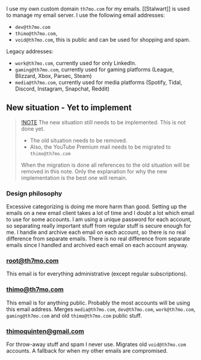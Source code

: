 I use my own custom domain `th7mo.com` for my emails.
[[Stalwart]] is used to manage my email server.
I use the following email addresses:
* `dev@th7mo.com`
* `thimo@th7mo.com`, 
* `void@th7mo.com`, this is public and can be used for shopping and spam.

Legacy addresses:
* `work@th7mo.com`, currently used for only LinkedIn.
* `gaming@th7mo.com`, currently used for gaming platforms (League, Blizzard, Xbox, Parsec, Steam)
* `media@th7mo.com`, currently used for media platforms (Spotify, Tidal, Discord, Instagram, Snapchat, Reddit)

## New situation - Yet to implement
> [!NOTE](WIP)
> The new situation still needs to be implemented.
> This is not done yet.
> 
> * The old situation needs to be removed.
> * Also, the YouTube Premium mail needs to be migrated to `thimo@th7mo.com`
>
> When the migration is done all references to the old situation will be removed in this note.
> Only the explanation for why the new implementation is the best one will remain.

### Design philosophy
Excessive categorizing is doing me more harm than good.
Setting up the emails on a new email client takes a lot of time and I doubt a lot which email to use for some accounts.
I am using a unique password for each account, so separating really important stuff from regular stuff is secure enough for me.
I handle and archive each email on each account, so there is no real difference from separate emails.
There is no real difference from separate emails since I handled and archived each email on each account anyway. 

### root@th7mo.com 
This email is for everything administrative (except regular subscriptions). 

### thimo@th7mo.com
This email is for anything public. 
Probably the most accounts will be using this email address.
Merges `media@th7mo.com`, `dev@th7mo.com`, `work@th7mo.com`, `gaming@th7mo.com` and old `thimo@th7mo.com` public stuff.

### thimoquinten@gmail.com
For throw-away stuff and spam I never use.
Migrates old `void@th7mo.com` accounts.
A fallback for when my other emails are compromised.
